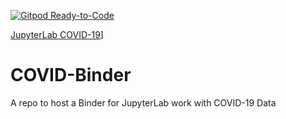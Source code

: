 [![Gitpod Ready-to-Code](https://img.shields.io/badge/Gitpod-Ready--to--Code-blue?logo=gitpod)](https://gitpod.io/#https://github.com/marksspencer/COVID-Binder) 

[JupyterLab COVID-19](https://gesis.mybinder.org/binder/v2/gh/marksspencer/COVID-Binder/c68db0b23ea04cc677cd0b2b07e41b2d07e2e81c)]

# COVID-Binder
A repo to host a Binder for JupyterLab work with COVID-19 Data
